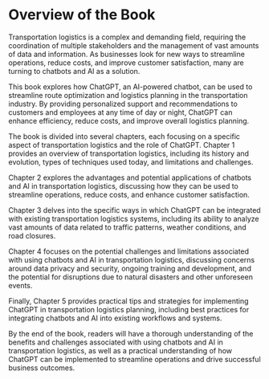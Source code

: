 Overview of the Book
==================================

Transportation logistics is a complex and demanding field, requiring the coordination of multiple stakeholders and the management of vast amounts of data and information. As businesses look for new ways to streamline operations, reduce costs, and improve customer satisfaction, many are turning to chatbots and AI as a solution.

This book explores how ChatGPT, an AI-powered chatbot, can be used to streamline route optimization and logistics planning in the transportation industry. By providing personalized support and recommendations to customers and employees at any time of day or night, ChatGPT can enhance efficiency, reduce costs, and improve overall logistics planning.

The book is divided into several chapters, each focusing on a specific aspect of transportation logistics and the role of ChatGPT. Chapter 1 provides an overview of transportation logistics, including its history and evolution, types of techniques used today, and limitations and challenges.

Chapter 2 explores the advantages and potential applications of chatbots and AI in transportation logistics, discussing how they can be used to streamline operations, reduce costs, and enhance customer satisfaction.

Chapter 3 delves into the specific ways in which ChatGPT can be integrated with existing transportation logistics systems, including its ability to analyze vast amounts of data related to traffic patterns, weather conditions, and road closures.

Chapter 4 focuses on the potential challenges and limitations associated with using chatbots and AI in transportation logistics, discussing concerns around data privacy and security, ongoing training and development, and the potential for disruptions due to natural disasters and other unforeseen events.

Finally, Chapter 5 provides practical tips and strategies for implementing ChatGPT in transportation logistics planning, including best practices for integrating chatbots and AI into existing workflows and systems.

By the end of the book, readers will have a thorough understanding of the benefits and challenges associated with using chatbots and AI in transportation logistics, as well as a practical understanding of how ChatGPT can be implemented to streamline operations and drive successful business outcomes.
